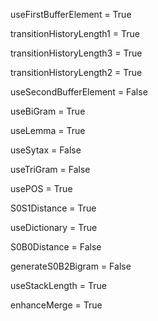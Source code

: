 useFirstBufferElement = True

transitionHistoryLength1 = True

transitionHistoryLength3 = True

transitionHistoryLength2 = True

useSecondBufferElement = False

useBiGram = True

useLemma = True

useSytax = False

useTriGram = False

usePOS = True

S0S1Distance = True

useDictionary = True

S0B0Distance = False

generateS0B2Bigram = False

useStackLength = True

enhanceMerge = True

